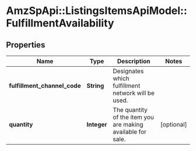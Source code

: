 # AmzSpApi::ListingsItemsApiModel::FulfillmentAvailability

## Properties
Name | Type | Description | Notes
------------ | ------------- | ------------- | -------------
**fulfillment_channel_code** | **String** | Designates which fulfillment network will be used. | 
**quantity** | **Integer** | The quantity of the item you are making available for sale. | [optional] 


